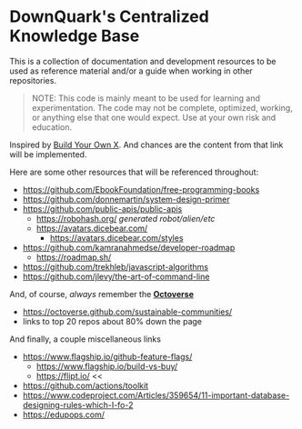 # DownQuark's Centralized Knowledge Base

This is a collection of documentation and development resources to be used as reference material and/or a guide when working in other repositories.

> NOTE: This code is mainly meant to be used for learning and experimentation. The code may not be complete, optimized, working, or anything else that one would expect.
> Use at your own risk and education.

Inspired by [Build Your Own X](https://github.com/danistefanovic/build-your-own-x). And chances are the content from that link will be implemented.

Here are some other resources that will be referenced throughout:
- https://github.com/EbookFoundation/free-programming-books
- https://github.com/donnemartin/system-design-primer
- https://github.com/public-apis/public-apis
  - https://robohash.org/ _generated robot/alien/etc_
  - https://avatars.dicebear.com/
    - https://avatars.dicebear.com/styles
- https://github.com/kamranahmedse/developer-roadmap
  - https://roadmap.sh/
- https://github.com/trekhleb/javascript-algorithms
- https://github.com/jlevy/the-art-of-command-line

And, of course, _always_ remember the **[Octoverse](https://octoverse.github.com/)**
 - https://octoverse.github.com/sustainable-communities/
  - links to top 20 repos about 80% down the page


And finally, a couple miscellaneous links
- https://www.flagship.io/github-feature-flags/
  - https://www.flagship.io/build-vs-buy/
  - https://flipt.io/ <<
-  https://github.com/actions/toolkit
-  https://www.codeproject.com/Articles/359654/11-important-database-designing-rules-which-I-fo-2
- https://edupops.com/